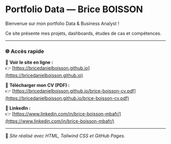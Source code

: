 # Portfolio Data — Brice BOISSON

Bienvenue sur mon portfolio Data & Business Analyst !

Ce site présente mes projets, dashboards, études de cas et compétences.

---

### 🌐 Accès rapide

🔗 **Voir le site en ligne :**  
👉 [https://bricedanielboisson.github.io](https://bricedanielboisson.github.io)

📄 **Télécharger mon CV (PDF) :**  
👉 [https://bricedanielboisson.github.io/brice-boisson-cv.pdf](https://bricedanielboisson.github.io/brice-boisson-cv.pdf)

💼 **LinkedIn :**  
👉 [https://www.linkedin.com/in/brice-boisson-mbafr/](https://www.linkedin.com/in/brice-boisson-mbafr/)

---

🧠 *Site réalisé avec HTML, Tailwind CSS et GitHub Pages.*
